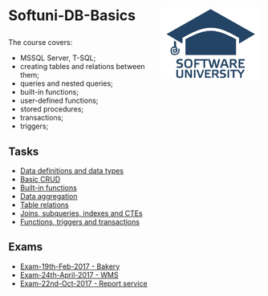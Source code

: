 # <p align="left">Softuni-DB-Basics<a href="https://softuni.bg/"><img src="https://raw.githubusercontent.com/gaydov/Softuni-Programming-Fundamentals/master/Exams/Sample-Exam-II-June-2016/SoftUniAirline/img/softuniLogo.PNG" alt="Softuni logo" width="200" align="right"></a><p>

The course covers:

- MSSQL Server, T-SQL;
- creating tables and relations between them;
- queries and nested queries;
- built-in functions;
- user-defined functions;
- stored procedures;
- transactions;
- triggers;

## Tasks

- [Data definitions and data types](https://github.com/gaydov/Softuni-DB-Basics/tree/master/2DataDefinitionsAndDataTypes/2DataDefinitionsAndDataTypes)
- [Basic CRUD](https://github.com/gaydov/Softuni-DB-Basics/tree/master/3BasicCRUD/3BasicCRUD)
- [Built-in functions](https://github.com/gaydov/Softuni-DB-Basics/tree/master/4Built-inFunctions/4Built-inFunctions)
- [Data aggregation](https://github.com/gaydov/Softuni-DB-Basics/tree/master/5DataAggregation/5DataAggregation)
- [Table relations](https://github.com/gaydov/Softuni-DB-Basics/tree/master/6TableRelations/6TableRelations)
- [Joins, subqueries, indexes and CTEs](https://github.com/gaydov/Softuni-DB-Basics/tree/master/7JoinsSubqueriesIndexesCTE/7JoinsSubqueriesIndexesCTE)
- [Functions, triggers and transactions](https://github.com/gaydov/Softuni-DB-Basics/tree/master/8FunctionsTriggersTransactions/8FunctionsTriggersTransactions)

## Exams

- [Exam-19th-Feb-2017 - Bakery](https://github.com/gaydov/Softuni-DB-Basics/tree/master/Exam-19th-Feb-2017/Bakery)
- [Exam-24th-April-2017 - WMS](https://github.com/gaydov/Softuni-DB-Basics/tree/master/Exam-24th-April-2017/Exam-24th-April-2017)
- [Exam-22nd-Oct-2017 - Report service](https://github.com/gaydov/Softuni-DB-Basics/tree/master/Exam-22nd-Oct-2017/Exam-22nd-Oct-2017)